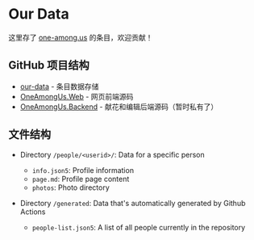 # Our Data 

这里存了 [one-among.us](https://one-among.us/) 的条目，欢迎贡献！

## GitHub 项目结构

* [our-data](https://github.com/hykilpikonna/our-data) - 条目数据存储
* [OneAmongUs.Web](https://github.com/hykilpikonna/OneAmongUs.Web) - 网页前端源码
* [OneAmongUs.Backend](https://github.com/hykilpikonna/OneAmongUs.Backend) - 献花和编辑后端源码（暂时私有了）

## 文件结构

* Directory `/people/<userid>/`: Data for a specific person
  * `info.json5`: Profile information
  * `page.md`: Profile page content
  * `photos`: Photo directory

* Directory `/generated`: Data that's automatically generated by Github Actions
  * `people-list.json5`: A list of all people currently in the repository
